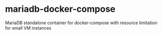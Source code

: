 # mariadb-docker-compose

MariaDB standalone container for docker-compose with resource limitation for small VM instances
